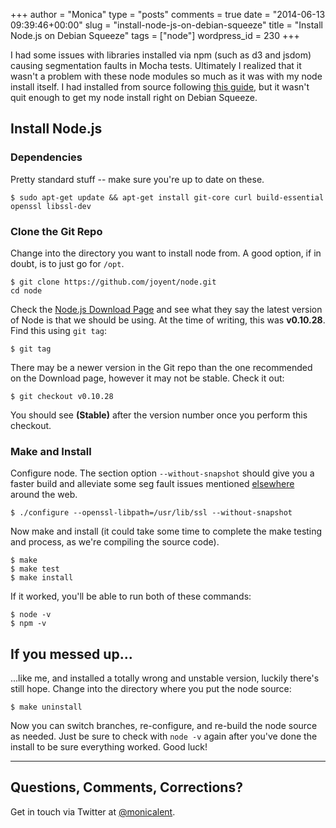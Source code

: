 +++
author = "Monica"
type = "posts"
comments = true
date = "2014-06-13 09:39:46+00:00"
slug = "install-node-js-on-debian-squeeze"
title = "Install Node.js on Debian Squeeze"
tags = ["node"]
wordpress_id = 230
+++

I had some issues with libraries installed via npm (such as d3 and jsdom) causing segmentation faults in Mocha tests. Ultimately I realized that it wasn't a problem with these node modules so much as it was with my node install itself. I had installed from source following [this guide](http://sekati.com/etc/install-nodejs-on-debian-squeeze), but it wasn't quit enough to get my node install right on Debian Squeeze.

## Install Node.js
### Dependencies

Pretty standard stuff -- make sure you're up to date on these.

    $ sudo apt-get update && apt-get install git-core curl build-essential openssl libssl-dev

### Clone the Git Repo

Change into the directory you want to install node from. A good option, if in doubt, is to just go for `/opt`.

    
    $ git clone https://github.com/joyent/node.git
    cd node

Check the [Node.js Download Page](http://nodejs.org/download/) and see what they say the latest version of Node is that we should be using. At the time of writing, this was **v0.10.28**. Find this using `git tag`:

    $ git tag

There may be a newer version in the Git repo than the one recommended on the Download page, however it may not be stable. Check it out:

    $ git checkout v0.10.28

You should see **(Stable)** after the version number once you perform this checkout.

### Make and Install

Configure node. The section option `--without-snapshot` should give you a faster build and alleviate some seg fault issues mentioned [elsewhere](http://www.armhf.com/node-js-for-the-beaglebone-black/) around the web.

    $ ./configure --openssl-libpath=/usr/lib/ssl --without-snapshot

Now make and install (it could take some time to complete the make testing and process, as we're compiling the source code).

    $ make
    $ make test
    $ make install

If it worked, you'll be able to run both of these commands:
    
    $ node -v
    $ npm -v

## If you messed up...

...like me, and installed a totally wrong and unstable version, luckily there's still hope. Change into the directory where you put the node source:

    $ make uninstall

Now you can switch branches, re-configure, and re-build the node source as needed. Just be sure to check with `node -v` again after you've done the install to be sure everything worked. Good luck!

* * *

## Questions, Comments, Corrections?

Get in touch via Twitter at [@monicalent](http://www.twitter.com/monicalent).
